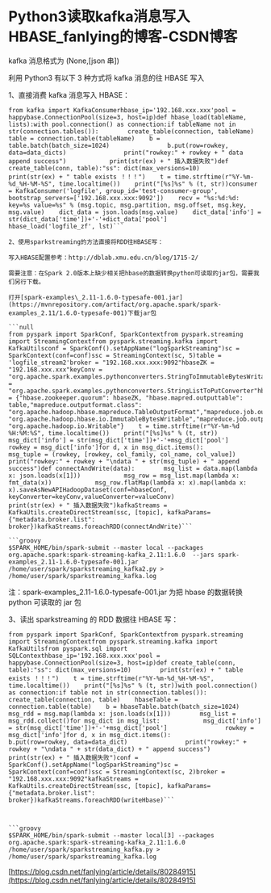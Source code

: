 # Python3读取kafka消息写入HBASE_fanlying的博客-CSDN博客
kafka 消息格式为 (None,\[json 串])

利用 Python3 有以下 3 种方式将 kafka 消息的往 HBASE 写入

1、直接消费 kafka 消息写入 HBASE：

````null
from kafka import KafkaConsumerhbase_ip='192.168.xxx.xxx'pool = happybase.ConnectionPool(size=3, host=ip)def hbase_load(tableName, lists):with pool.connection() as connection:if tableName not in str(connection.tables()):        create_table(connection, tableName)    table = connection.table(tableName)    b = table.batch(batch_size=1024)                b.put(row=rowkey, data=data_dicts)                print("rowkey:" + rowkey + " data append success")            print(str(ex) + " 插入数据失败")def create_table(conn, table):"ss": dict(max_versions=10)        print(str(ex) + " table exists ！！！")    t = time.strftime(r"%Y-%m-%d_%H-%M-%S", time.localtime())    print("[%s]%s" % (t, str))consumer = KafkaConsumer('logfile', group_id='test-consumer-group', bootstrap_servers=['192.168.xxx.xxx:9092'])    recv = "%s:%d:%d: key=%s value=%s" % (msg.topic, msg.partition, msg.offset, msg.key, msg.value)    dict_data = json.loads(msg.value)    dict_data['info'] = str(dict_data['time'])+'-'+dict_data['pool']    hbase_load('logfile_zf', lst)```

2、使用sparkstreaming的方法直接将RDD往HBASE写：

写入HBASE配置参考：http://dblab.xmu.edu.cn/blog/1715-2/

需要注意：在Spark 2.0版本上缺少相关把hbase的数据转换python可读取的jar包，需要我们另行下载。

打开[spark-examples\_2.11-1.6.0-typesafe-001.jar](https://mvnrepository.com/artifact/org.apache.spark/spark-examples_2.11/1.6.0-typesafe-001)下载jar包

```null
from pyspark import SparkConf, SparkContextfrom pyspark.streaming import StreamingContextfrom pyspark.streaming.kafka import KafkaUtilsconf = SparkConf().setAppName("logSparkStreaming")sc = SparkContext(conf=conf)ssc = StreamingContext(sc, 5)table = 'logfile_stream2'broker = "192.168.xxx.xxx:9092"hbaseZK = "192.168.xxx.xxx"keyConv = "org.apache.spark.examples.pythonconverters.StringToImmutableBytesWritableConverter"valueConv = "org.apache.spark.examples.pythonconverters.StringListToPutConverter"hbaseConf = {"hbase.zookeeper.quorum": hbaseZK, "hbase.mapred.outputtable": table,"mapreduce.outputformat.class": "org.apache.hadoop.hbase.mapreduce.TableOutputFormat","mapreduce.job.output.key.class": "org.apache.hadoop.hbase.io.ImmutableBytesWritable","mapreduce.job.output.value.class": "org.apache.hadoop.io.Writable"}    t = time.strftime(r"%Y-%m-%d %H:%M:%S", time.localtime())    print("[%s]%s" % (t, str))        msg_dict['info'] = str(msg_dict['time'])+'-'+msg_dict['pool']        rowkey = msg_dict['info']for d, x in msg_dict.items():            msg_tuple = (rowkey, [rowkey, col_family, col_name, col_value])            print("rowkey:" + rowkey + "\ndata " + str(msg_tuple) + " append success")def connectAndWrite(data):        msg_list = data.map(lambda x: json.loads(x[1]))            msg_row = msg_list.map(lambda x: fmt_data(x))            msg_row.flatMap(lambda x: x).map(lambda x: x).saveAsNewAPIHadoopDataset(conf=hbaseConf, keyConverter=keyConv,valueConverter=valueConv)            print(str(ex) + " 插入数据失败")kafkaStreams = KafkaUtils.createDirectStream(ssc, [topic], kafkaParams={"metadata.broker.list": broker})kafkaStreams.foreachRDD(connectAndWrite)```

```groovy
$SPARK_HOME/bin/spark-submit --master local --packages org.apache.spark:spark-streaming-kafka_2.11:1.6.0  --jars spark-examples_2.11-1.6.0-typesafe-001.jar /home/user/spark/sparkstreaming_kafka2.py > /home/user/spark/sparkstreaming_kafka.log
````

注：spark-examples_2.11-1.6.0-typesafe-001.jar 为把 hbase 的数据转换 python 可读取的 jar 包

3、读出 sparkstreaming 的 RDD 数据往 HBASE 写：

````null
from pyspark import SparkConf, SparkContextfrom pyspark.streaming import StreamingContextfrom pyspark.streaming.kafka import KafkaUtilsfrom pyspark.sql import SQLContexthbase_ip='192.168.xxx.xxx'pool = happybase.ConnectionPool(size=3, host=ip)def create_table(conn, table):"ss": dict(max_versions=10)        print(str(ex) + " table exists ！！！")    t = time.strftime(r"%Y-%m-%d_%H-%M-%S", time.localtime())    print("[%s]%s" % (t, str))with pool.connection() as connection:if table not in str(connection.tables()):         create_table(connection, table)    hbaseTable = connection.table(table)    b = hbaseTable.batch(batch_size=1024)        msg_rdd = msg.map(lambda x: json.loads(x[1]))        msg_list = msg_rdd.collect()for msg_dict in msg_list:            msg_dict['info'] = str(msg_dict['time'])+'-'+msg_dict['pool']                rowkey = msg_dict['info']for d, x in msg_dict.items():                b.put(row=rowkey, data=data_dict)                print("rowkey:" + rowkey + "\ndata " + str(data_dict) + " append success")                print(str(ex) + " 插入数据失败")conf = SparkConf().setAppName("logSparkStreaming")sc = SparkContext(conf=conf)ssc = StreamingContext(sc, 2)broker = "192.168.xxx.xxx:9092"kafkaStreams = KafkaUtils.createDirectStream(ssc, [topic], kafkaParams={"metadata.broker.list": broker})kafkaStreams.foreachRDD(writeHbase)```

  

```groovy
$SPARK_HOME/bin/spark-submit --master local[3] --packages org.apache.spark:spark-streaming-kafka_2.11:1.6.0  /home/user/spark/sparkstreaming_kafka.py > /home/user/spark/sparkstreaming_kafka.log
````

 [https://blog.csdn.net/fanlying/article/details/80284915](https://blog.csdn.net/fanlying/article/details/80284915)
